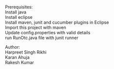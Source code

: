 Prerequisites: <br />
Install java <br />
Install eclipse <br />
Install maven, junit and cucumber plugins in Eclipse <br />
Import this project with maven <br />
Update config.properties with valid details <br />
run RunOtc.java file with junit runner<br />




Author: <br />
Harpreet Singh Rikhi<br />
Karan Ahuja<br />
Rakesh Kumar
